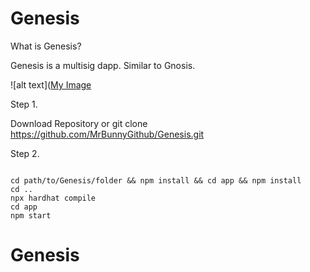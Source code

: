 # Genesis

What is Genesis?

Genesis is a multisig dapp. Similar to Gnosis.

![alt text]([My Image](https://i.imgur.com/vKb2F1B.png](https://i.ibb.co/bvqY7VV/Screenshot-2023-02-14-at-11-18-39-pm.png))

Step 1. 

Download Repository or git clone https://github.com/MrBunnyGithub/Genesis.git

Step 2.

```

cd path/to/Genesis/folder && npm install && cd app && npm install
cd ..
npx hardhat compile
cd app
npm start

```

# Genesis

